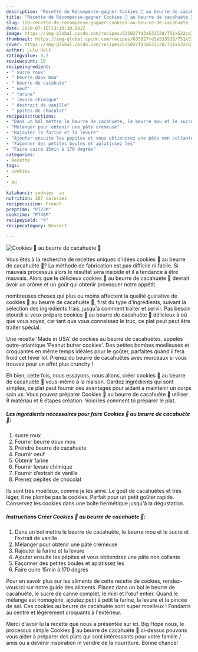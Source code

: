 ```yaml
---
description: "Recette de Récompense-gagner Cookies 🍪 au beurre de cacahuète 🥜"
title: "Recette de Récompense-gagner Cookies 🍪 au beurre de cacahuète 🥜"
slug: 120-recette-de-recompense-gagner-cookies-au-beurre-de-cacahuete
date: 2020-07-15T13:10:38.682Z
image: https://img-global.cpcdn.com/recipes/635027fd3a533538/751x532cq70/cookies-🍪-au-beurre-de-cacahuete-🥜-photo-principale-de-la-recette.jpg
thumbnail: https://img-global.cpcdn.com/recipes/635027fd3a533538/751x532cq70/cookies-🍪-au-beurre-de-cacahuete-🥜-photo-principale-de-la-recette.jpg
cover: https://img-global.cpcdn.com/recipes/635027fd3a533538/751x532cq70/cookies-🍪-au-beurre-de-cacahuete-🥜-photo-principale-de-la-recette.jpg
author: Lulu Holt
ratingvalue: 3.7
reviewcount: 15
recipeingredient:
- " sucre roux"
- " beurre doux mou"
- " beurre de cacahute"
- " oeuf"
- " farine"
- " levure chimique"
- " dextrait de vanille"
- " ppites de chocolat"
recipeinstructions:
- "Dans un bol mettre le beurre de cacahuète, le beurre mou et le sucre et l’extrait de vanille"
- "Mélanger pour obtenir une pâte crémeuse"
- "Rajouter la farine et la levure"
- "Ajouter ensuite les pépites et vous obtiendrez une pâte non collante"
- "Façonner des petites boules et aplatissez les"
- "Faire cuire 15min à 170 degrés"
categories:
- Recette
tags:
- cookies
- 
- au

katakunci: cookies  au 
nutrition: 207 calories
recipecuisine: French
preptime: "PT22M"
cooktime: "PT46M"
recipeyield: "4"
recipecategory: Dessert

---
```



![Cookies 🍪 au beurre de cacahuète 🥜](https://img-global.cpcdn.com/recipes/635027fd3a533538/751x532cq70/cookies-🍪-au-beurre-de-cacahuete-🥜-photo-principale-de-la-recette.jpg)

Vous êtes à la recherche de recettes uniques d'idées cookies 🍪 au beurre de cacahuète 🥜? La méthode de fabrication est pas difficile ni facile. Si mauvais processus alors le résultat sera insipide et il a tendance à être mauvais. Alors que le délicieux cookies 🍪 au beurre de cacahuète 🥜 devrait avoir un arôme et un goût qui obtenir provoquer notre appétit.

nombreuses choses qui plus ou moins affectent la qualité gustative de cookies 🍪 au beurre de cacahuète 🥜, first du type d'ingrédients, suivant la sélection des ingrédients frais, jusqu'à comment traiter et servir. Pas besoin étourdi si veux prépare cookies 🍪 au beurre de cacahuète 🥜 délicieux à où que vous soyez, car tant que vous connaissez le truc, ce plat peut peut être traiter spécial.

Une recette &#39;Made in USA&#39; de cookies au beurre de cacahuètes, appelés outre-atlantique &#39;Peanut butter cookies&#39;. Des petites bombes moelleuses et croquantes en même temps idéales pour le goûter, parfaites quand il fera froid cet hiver lol. Prenez du beurre de cacahuètes avec morceaux si vous trouvez pour un effet plus crunchy !


Eh bien, cette fois, nous essayons, nous allons, créer cookies 🍪 au beurre de cacahuète 🥜 vous-même à la maison. Gardez ingrédients qui sont simples, ce plat peut fournir des avantages pour aidant à maintenir un corps sain us. Vous pouvez préparer Cookies 🍪 au beurre de cacahuète 🥜 utiliser 8 matériau et 6 étapes création. Voici les comment to préparer le plat.

<!--inarticleads1-->

##### Les ingrédients nécessaires pour faire Cookies 🍪 au beurre de cacahuète 🥜:

1.   sucre roux
1. Fournir  beurre doux mou
1. Prendre  beurre de cacahuète
1. Fournir  oeuf
1. Obtenir  farine
1. Fournir  levure chimique
1. Fournir  d’extrait de vanille
1. Prenez  pépites de chocolat


Ils sont très moelleux, comme je les aime. Le goût de cacahuètes et très léger, il ne plombe pas le cookies. Parfait pour un petit goûter rapide. Conservez les cookies dans une boîte hermétique jusqu&#39;à la dégustation. 

<!--inarticleads2-->

##### Instructions Créer Cookies 🍪 au beurre de cacahuète 🥜:

1. Dans un bol mettre le beurre de cacahuète, le beurre mou et le sucre et l’extrait de vanille
1. Mélanger pour obtenir une pâte crémeuse
1. Rajouter la farine et la levure
1. Ajouter ensuite les pépites et vous obtiendrez une pâte non collante
1. Façonner des petites boules et aplatissez les
1. Faire cuire 15min à 170 degrés


Pour en savoir plus sur les aliments de cette recette de cookies, rendez-vous ici sur notre guide des aliments. Placez dans un bol le beurre de cacahuète, le sucre de canne complet, le miel et l&#39;œuf entier. Quand le mélange est homogène, ajoutez petit à petit la farine, la levure et la pincée de sel. Ces cookies au beurre de cacahuète sont super moelleux ! Fondants au centre et légèrement croquants à l&#39;extérieur. 


Merci d'avoir lu la recette que nous a présentée sur ici. Big Hope nous, le processus simple Cookies 🍪 au beurre de cacahuète 🥜 ci-dessus pouvons vous aider à préparer des plats qui sont intéressants pour votre famille / amis ou à devenir inspiration in vendre de la nourriture. Bonne chance!

